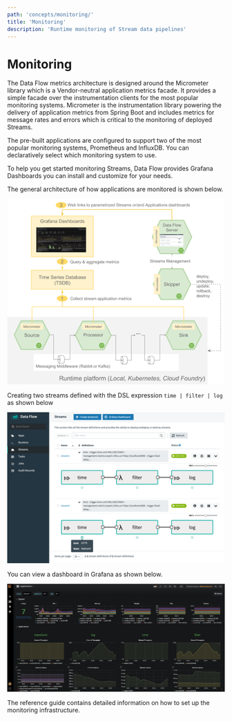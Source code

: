 ```yaml
---
path: 'concepts/monitoring/'
title: 'Monitoring'
description: 'Runtime monitoring of Stream data pipelines'
---
```


# Monitoring

The Data Flow metrics architecture is designed around the Micrometer library which is a Vendor-neutral application metrics facade.
It provides a simple facade over the instrumentation clients for the most popular monitoring systems.
Micrometer is the instrumentation library powering the delivery of application metrics from Spring Boot and includes metrics for message rates and errors which is critical to the monitoring of deployed Streams.

The pre-built applications are configured to support two of the most popular monitoring systems, Prometheus and InfluxDB. You can declaratively select which monitoring system to use.

To help you get started monitoring Streams, Data Flow provides Grafana Dashboards you can install and customize for your needs.

The general architecture of how applications are monitored is shown below.

![Data Flow Stream Monitoring Architecture](images/micrometer-arch.png)

Creating two streams defined with the DSL expression `time | filter | log` as shown below

![Two stream defintions](images/monitoring-stream-defs.png)

You can view a dashboard in Grafana as shown below.

![Grafana Dashboard](images/grafana-dashboard.png)

The reference guide contains detailed information on how to set up the monitoring infrastructure.
